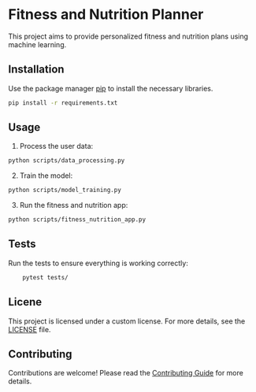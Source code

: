 # Fitness and Nutrition Planner

This project aims to provide personalized fitness and nutrition plans using machine learning.

## Installation

Use the package manager [pip](https://pip.pypa.io/en/stable/) to install the necessary libraries.

```bash
pip install -r requirements.txt
```

## Usage

1. Process the user data:
```bash
python scripts/data_processing.py
```

2. Train the model:
```bash
python scripts/model_training.py
```

3. Run the fitness and nutrition app:
```bash
python scripts/fitness_nutrition_app.py
```
## Tests 
Run the tests to ensure everything is working correctly:
```bash
    pytest tests/
```
## Licene

This project is licensed under a custom license. For more details, see the [LICENSE](LICENSE) file.

## Contributing
Contributions are welcome! Please read the [Contributing Guide](https://contributing.md/?form=MG0AV3) for more details.


